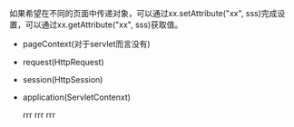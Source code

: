 如果希望在不同的页面中传递对象，可以通过xx.setAttribute("xx", sss)完成设置，可以通过xx.getAttribute("xx", sss)获取值。
* pageContext(对于servlet而言没有)
* request(HttpRequest)
* session(HttpSession)
* application(ServletContenxt)

  rrr
  rrr
  rrr
